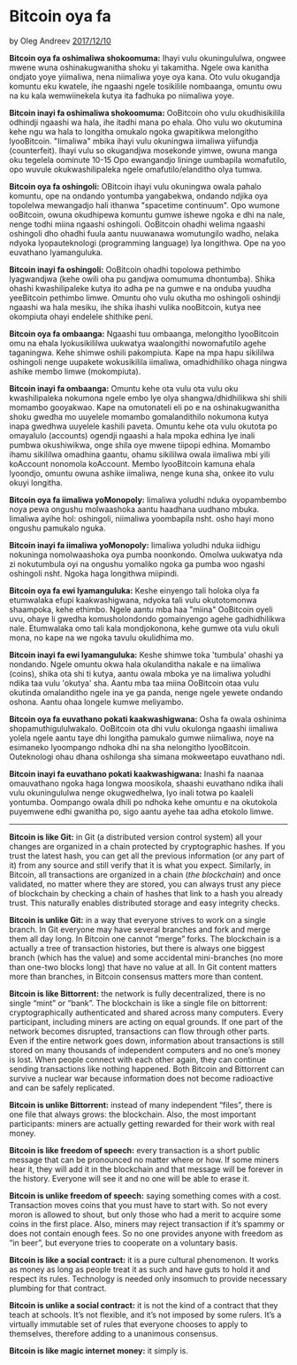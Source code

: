 # Bitcoin oya fa

by Oleg Andreev [2017/12/10](https://oleganza.com/all/bitcoin-is-like/)

**Bitcoin oya fa oshimaliwa shokoomuma:** Ihayi vulu okuningululwa, ongwee mwene wuna oshinakugwanitha shoku yi takamitha. Ngele owa kanitha ondjato yoye yiimaliwa, nena niimaliwa yoye oya kana. Oto vulu okugandja komuntu eku kwatele, ihe ngaashi ngele tosikilile nombaanga, omuntu owu na ku kala wemwiinekela kutya ita fadhuka po niimaliwa yoye. 

**Bitcoin inayi fa oshimaliwa shokoomuma:** OoBitcoin oho vulu okudhisikilila odhindji ngaashi wa hala, ihe itadhi mana po ehala. Oho vulu wo okutumina kehe ngu wa hala to longitha omukalo ngoka gwapitikwa melongitho lyooBitcoin. "Iimaliwa" mbika ihayi vulu okuningwa iimaliwa yiifundja (counterfeit). Ihayi vulu so okugandjwa mosekonde yimwe, owuna manga oku tegelela oominute 10-15 Opo ewangandjo lininge uumbapila womafutilo, opo wuvule okukwashilipaleka ngele omafutilo/elanditho olya tumwa. 

**Bitcoin oya fa oshingoli:** OBitcoin ihayi vulu okuningwa owala pahalo komuntu, ope na ondando yontumba yangabekwa, ondando ndjika oya topolelwa mewangadjo hali ithanwa "spacetime continuum". Opo wumone ooBitcoin, owuna okudhipewa komuntu gumwe ishewe ngoka e dhi na nale, nenge todhi miina ngaashi oshingoli. OoBitcoin ohadhi welima ngaashi oshingoli dho ohadhi fuula aantu nuuwanawa womutungilo wadho, nelaka ndyoka lyopauteknologi (programming language) lya longithwa. Ope na yoo euvathano lyamanguluka.

**Bitcoin inayi fa oshingoli:** OoBitcoin ohadhi topolowa pethimbo lyagwandjwa (kehe owili oha pu gandjwa oomumuma dhontumba). Shika ohashi kwashilipaleke kutya ito adha pe na gumwe e na onduba yuudha yeeBitcoin pethimbo limwe. Omuntu oho vulu okutha mo oshingoli oshindji ngaashi wa hala mesiku, ihe shika ihashi vulika nooBitcoin, kutya nee okompiuta ohayi endelele shithike peni. 

**Bitcoin oya fa ombaanga:** Ngaashi tuu ombaanga, melongitho lyooBitcoin omu na ehala lyokusikililwa uukwatya waalongithi nowomafutilo agehe taganingwa. Kehe shimwe oshili pakompiuta. Kape na mpa hapu sikililwa oshingoli nenge uupakete wokusikilila iimaliwa, omadhidhiliko ohaga ningwa ashike membo limwe (mokompiuta).

**Bitcoin inayi fa ombaanga:** Omuntu kehe ota vulu ota vulu oku kwashilipaleka nokumona ngele embo lye olya shangwa/dhidhilikwa shi shili momambo gooyakwao. Kape na omutonateli eli po e na oshinakugwanitha shoku gwedha mo uuyelele momambo gomalandithilo nokumona kutya inapa gwedhwa uuyelele kashili paveta. Omuntu kehe ota vulu okutota po omayalulo (accounts) ogendji ngaashi a hala mpoka edhina lye inali pumbwa okushiwikwa, onge shila oye mwene tiipopi edhina. Momambo ihamu sikililwa omadhina gaantu, ohamu sikililwa owala iimaliwa mbi yili koAccount nonomola koAccount. Membo lyooBitcoin kamuna ehala lyoondjo, omuntu owuna ashike iimaliwa, nenge kuna sha, onkee ito vulu okuyi longitha. 

**Bitcoin oya fa iimaliwa yoMonopoly:** Iimaliwa yoludhi nduka oyopambembo noya pewa ongushu molwaashoka aantu haadhana uudhano mbuka. Iimaliwa ayihe hol: oshingoli, niimaliwa yoombapila nsht. osho hayi mono ongushu pamukalo nguka.

**Bitcoin inayi fa iimaliwa yoMonopoly:** Iimaliwa  yoludhi nduka iidhigu nokuninga nomolwaashoka oya pumba noonkondo. Omolwa uukwatya nda zi nokutumbula oyi na ongushu yomaliko ngoka ga pumba woo ngashi oshingoli nsht. Ngoka haga longithwa miipindi.

**Bitcoin oya fa ewi lyamanguluka:** Keshe einyengo tali holoka olya fa etumwalaka efupi kaakwashigwana, ndyoka tali vulu okutotomonwa shaampoka, kehe ethimbo. Ngele aantu mba haa "miina" OoBitcoin oyeli uvu, ohaye li gwedha komusholondondo gomainyengo agehe gadhidhilikwa nale. Etumwalaka omo tali kala mondjokonona, kehe gumwe ota vulu okuli mona, no kape na we ngoka tavulu okulidhima mo. 

**Bitcoin inayi fa ewi lyamanguluka:** Keshe shimwe toka 'tumbula' ohashi ya nondando. Ngele omuntu okwa hala okulanditha nakale e na iimaliwa (coins), shika ota shi ti kutya, aantu owala mboka ye na iimaliwa yoludhi ndika taa vulu 'okutya' sha. Aantu mba taa miina OoBitcoin otaa vulu okutinda omalanditho ngele ina ye ga panda, nenge ngele yewete ondando oshona. Aantu ohaa longele kumwe meliyambo. 

**Bitcoin oya fa euvathano pokati kaakwashigwana:** Osha fa owala oshinima shopamuthigululwakalo. OoBitcoin ota dhi vulu okulonga ngaashi iimaliwa yolela ngele aantu taye dhi longitha pamukalo gumwe niimaliwa, noye na esimaneko lyoompango ndhoka dhi na sha nelongitho lyooBitcoin. Outeknologi ohau dhana oshilonga sha simana mokweetapo euvathano ndi.

**Bitcoin inayi fa euvathano pokati kaakwashigwana:** Inashi fa naanaa omauvathano ngoka haga longwa moosikola, shaashi euvathano ndika ihali vulu okuningululwa nenge okugwedhelwa, lyo inali totwa po kaaleli yontumba. Oompango owala dhili po ndhoka kehe omuntu e na okutokola puyemwene edhi gwanitha po, sigo aantu ayehe taa adha etokolo limwe.

---

**Bitcoin is like Git:** in Git (a distributed version control system) all your changes are organized in a chain protected by cryptographic hashes. If you trust the latest hash, you can get all the previous information (or any part of it) from any source and still verify that it is what you expect. Similarly, in Bitcoin, all transactions are organized in a chain (*the blockchain*) and once validated, no matter where they are stored, you can always trust any piece of blockchain by checking a chain of hashes that link to a hash you already trust. This naturally enables distributed storage and easy integrity checks.

**Bitcoin is unlike Git:** in a way that everyone strives to work on a single branch. In Git everyone may have several branches and fork and merge them all day long. In Bitcoin one cannot “merge” forks. The blockchain is a actually a tree of transaction histories, but there is always one biggest branch (which has the value) and some accidental mini-branches (no more than one-two blocks long) that have no value at all. In Git content matters more than branches, in Bitcoin consensus matters more than content.

**Bitcoin is like Bittorrent:** the network is fully decentralized, there is no single “mint” or “bank”. The blockchain is like a single file on bittorrent: cryptographically authenticated and shared across many computers. Every participant, including miners are acting on equal grounds. If one part of the network becomes disrupted, transactions can flow through other parts. Even if the entire network goes down, information about transactions is still stored on many thousands of independent computers and no one’s money is lost. When people connect with each other again, they can continue sending transactions like nothing happened. Both Bitcoin and Bittorrent can survive a nuclear war because information does not become radioactive and can be safely replicated.

**Bitcoin is unlike Bittorrent:** instead of many independent “files”, there is one file that always grows: the blockchain. Also, the most important participants: miners are actually getting rewarded for their work with real money.

**Bitcoin is like freedom of speech:** every transaction is a short public message that can be pronounced no matter where or how. If some miners hear it, they will add it in the blockchain and that message will be forever in the history. Everyone will see it and no one will be able to erase it.

**Bitcoin is unlike freedom of speech:** saying something comes with a cost. Transaction moves coins that you must have to start with. So not every moron is allowed to shout, but only those who had a merit to acquire some coins in the first place. Also, miners may reject transaction if it’s spammy or does not contain enough fees. So no one provides anyone with freedom as “in beer”, but everyone tries to cooperate on a voluntary basis.

**Bitcoin is like a social contract:** it is a pure cultural phenomenon. It works as money as long as people treat it as such and have guts to hold it and respect its rules. Technology is needed only insomuch to provide necessary plumbing for that contract.

**Bitcoin is unlike a social contract:** it is not the kind of a contract that they teach at schools. It’s not flexible, and it’s not imposed by some rulers. It’s a virtually immutable set of rules that everyone chooses to apply to themselves, therefore adding to a unanimous consensus.

**Bitcoin is like magic internet money:** it simply is.
